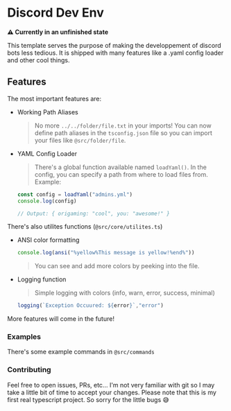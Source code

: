 # Discord Dev Env

**⚠️ Currently in an unfinished state**

This template serves the purpose of making the developpement of discord bots less tedious. It is shipped with many features like a .yaml config loader and other cool things.

## Features

The most important features are:
- Working Path Aliases
    > No more `../../folder/file.txt` in your imports! You can now define path aliases in the `tsconfig.json` file so you can import your files like `@src/folder/file`.
- YAML Config Loader
    > There's a global function available named `loadYaml()`. In the config, you can specify a path from where to load files from.
    > Example:
    ```javascript
    const config = loadYaml("admins.yml")
    console.log(config)

    // Output: { origaming: "cool", you: "awesome!" }
    ```

There's also utilites functions (`@src/core/utilites.ts`)
- ANSI color formatting
    ```javascript
    console.log(ansi("%yellow%This message is yellow!%end%"))
    ```
    > You can see and add more colors by peeking into the file.
- Logging function
    > Simple logging with colors (info, warn, error, success, minimal)
    ```javascript
    logging(`Exception Occuured: ${error}`,"error")
    ```

More features will come in the future!

### Examples

There's some example commands in `@src/commands`

### Contributing

Feel free to open issues, PRs, etc... I'm not very familiar with git so I may take a little bit of time to accept your changes. Please note that this is my first real typescript project. So sorry for the little bugs 😅